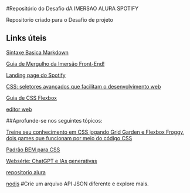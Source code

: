#Repositório do Desafio dA IMERSAO ALURA SPOTIFY

Repositorio criado para o Desafio de projeto 

## Links úteis
[Sintaxe Basica Markdown](https://www.markdownguide.org/)

[Guia de Mergulho da Imersão Front-End!](https://grupoalura.notion.site/Imers-o-Front-End-Guia-de-Mergulho-53f23a8a959e43608524e08b22c585b9)

[Landing page do Spotify](https://open.spotify.com/intl-pt)

[CSS: seletores avançados que facilitam o desenvolvimento web](https://www.alura.com.br/artigos/css-seletores-avancados-aplicacoes-web?_gl=1*1fi10e5*_ga*ODM2NTg4NDUyLjE3MDU3MjAxOTM.*_ga_1EPWSW3PCS*MTcwNjQ1Mzc2NS4xMS4wLjE3MDY0NTM3NjUuMC4wLjA.*_fplc*aUNyNEdOSmwyTUg1RXB2SCUyQlpYUUclMkJlRUhmZkQ5T0l5M2RPZGd0aUVjYldlYWJZbnFOUzBtQzBmMnBUaVhCbDMzVHFOJTJCQ0ZTcFh3djc1N0NGJTJGR2V3bmxmT0hQayUyQnZFcmxtaDVDb3EyVlBnU2FEcHZsSzFPaVBjdzZqcSUyRiUyQlElM0QlM0Q.)

[Guia de CSS Flexbox](https://www.alura.com.br/artigos/css-guia-do-flexbox?_gl=1*18ss6ng*_ga*ODM2NTg4NDUyLjE3MDU3MjAxOTM.*_ga_1EPWSW3PCS*MTcwNjQ1OTU2MC4xMi4wLjE3MDY0NTk1NjAuMC4wLjA.*_fplc*aUNyNEdOSmwyTUg1RXB2SCUyQlpYUUclMkJlRUhmZkQ5T0l5M2RPZGd0aUVjYldlYWJZbnFOUzBtQzBmMnBUaVhCbDMzVHFOJTJCQ0ZTcFh3djc1N0NGJTJGR2V3bmxmT0hQayUyQnZFcmxtaDVDb3EyVlBnU2FEcHZsSzFPaVBjdzZqcSUyRiUyQlElM0QlM0Q.)

[editor web](https://www.fronteditor.dev/gists/857fff591c8fd769c4c6c6a91ec5a84e/view)

##Aprofunde-se nos seguintes tópicos:

[Treine seu conhecimento em CSS jogando Grid Garden e Flexbox Froggy, dois games que funcionam por meio do código CSS](https://flexboxfroggy.com/)[](https://cssgridgarden.com/)

[Padrão BEM para CSS](https://www.alura.com.br/artigos/criando-componentes-css-com-padrao-bem?_gl=1*10vghcn*_ga*ODM2NTg4NDUyLjE3MDU3MjAxOTM.*_ga_1EPWSW3PCS*MTcwNjQ1OTU2MC4xMi4xLjE3MDY0NTk2OTIuMC4wLjA.*_fplc*aUNyNEdOSmwyTUg1RXB2SCUyQlpYUUclMkJlRUhmZkQ5T0l5M2RPZGd0aUVjYldlYWJZbnFOUzBtQzBmMnBUaVhCbDMzVHFOJTJCQ0ZTcFh3djc1N0NGJTJGR2V3bmxmT0hQayUyQnZFcmxtaDVDb3EyVlBnU2FEcHZsSzFPaVBjdzZqcSUyRiUyQlElM0QlM0Q.#utilizando-o-padrao-bem)

[Websérie: ChatGPT e IAs generativas](https://www.youtube.com/watch?v=NsXfldreSPQ&list=PLh2Y_pKOa4Ud316ih975nbh3YbF5R4uZP)

[repositorio alura](https://github.com/RodrigoHarder/imersao-frontend.git)

[nodjs](https://nodejs.org/en/download)
#Crie um arquivo API JSON diferente e explore mais.

[](https://www.alura.com.br/artigos/javascript?_gl=1*ri0p2v*_ga*ODM2NTg4NDUyLjE3MDU3MjAxOTM.*_ga_1EPWSW3PCS*MTcwNjg0OTYzMi4yMS4xLjE3MDY4NTE2ODUuMC4wLjA.*_fplc*SnduY2F2NHhvSnFtbm1LUWdJdUxQRGdHZXR0cUdpb1VDbXNrcjBJelFId0tYVmY0WEYlMkJ4TjA5RXVSeklSeXY5ajhqOGtaZHY4VXhtUWdaWCUyQiUyQiUyRk9XdW9CZ1hrNWhBJTJGSmtXamZtY3pHVmU0ZnBidWtDRFFFNCUyQlpsUXpmdXNRJTNEJTNE)

[](https://www.alura.com.br/artigos/css-grid-guia-propriedades-grid-container-grid-item?_gl=1*mffvkw*_ga*ODM2NTg4NDUyLjE3MDU3MjAxOTM.*_ga_1EPWSW3PCS*MTcwNjg0OTYzMi4yMS4xLjE3MDY4NTE2ODUuMC4wLjA.*_fplc*SnduY2F2NHhvSnFtbm1LUWdJdUxQRGdHZXR0cUdpb1VDbXNrcjBJelFId0tYVmY0WEYlMkJ4TjA5RXVSeklSeXY5ajhqOGtaZHY4VXhtUWdaWCUyQiUyQiUyRk9XdW9CZ1hrNWhBJTJGSmtXamZtY3pHVmU0ZnBidWtDRFFFNCUyQlpsUXpmdXNRJTNEJTNE)

[](https://www.alura.com.br/artigos/flexibilidade-em-paginas-para-dispositivos-moveis-com-media-queries?_gl=1*mffvkw*_ga*ODM2NTg4NDUyLjE3MDU3MjAxOTM.*_ga_1EPWSW3PCS*MTcwNjg0OTYzMi4yMS4xLjE3MDY4NTE2ODUuMC4wLjA.*_fplc*SnduY2F2NHhvSnFtbm1LUWdJdUxQRGdHZXR0cUdpb1VDbXNrcjBJelFId0tYVmY0WEYlMkJ4TjA5RXVSeklSeXY5ajhqOGtaZHY4VXhtUWdaWCUyQiUyQiUyRk9XdW9CZ1hrNWhBJTJGSmtXamZtY3pHVmU0ZnBidWtDRFFFNCUyQlpsUXpmdXNRJTNEJTNE)

[](https://www.alura.com.br/artigos/o-que-e-o-dom?_gl=1*mffvkw*_ga*ODM2NTg4NDUyLjE3MDU3MjAxOTM.*_ga_1EPWSW3PCS*MTcwNjg0OTYzMi4yMS4xLjE3MDY4NTE2ODUuMC4wLjA.*_fplc*SnduY2F2NHhvSnFtbm1LUWdJdUxQRGdHZXR0cUdpb1VDbXNrcjBJelFId0tYVmY0WEYlMkJ4TjA5RXVSeklSeXY5ajhqOGtaZHY4VXhtUWdaWCUyQiUyQiUyRk9XdW9CZ1hrNWhBJTJGSmtXamZtY3pHVmU0ZnBidWtDRFFFNCUyQlpsUXpmdXNRJTNEJTNE)

[](https://www.alura.com.br/artigos/async-await-no-javascript-o-que-e-e-quando-usar?_gl=1*13kd4vw*_ga*ODM2NTg4NDUyLjE3MDU3MjAxOTM.*_ga_1EPWSW3PCS*MTcwNjg0OTYzMi4yMS4xLjE3MDY4NTE2ODUuMC4wLjA.*_fplc*SnduY2F2NHhvSnFtbm1LUWdJdUxQRGdHZXR0cUdpb1VDbXNrcjBJelFId0tYVmY0WEYlMkJ4TjA5RXVSeklSeXY5ajhqOGtaZHY4VXhtUWdaWCUyQiUyQiUyRk9XdW9CZ1hrNWhBJTJGSmtXamZtY3pHVmU0ZnBidWtDRFFFNCUyQlpsUXpmdXNRJTNEJTNE)

[](https://www.alura.com.br/artigos/async-await-no-javascript-o-que-e-e-quando-usar?_gl=1*13kd4vw*_ga*ODM2NTg4NDUyLjE3MDU3MjAxOTM.*_ga_1EPWSW3PCS*MTcwNjg0OTYzMi4yMS4xLjE3MDY4NTE2ODUuMC4wLjA.*_fplc*SnduY2F2NHhvSnFtbm1LUWdJdUxQRGdHZXR0cUdpb1VDbXNrcjBJelFId0tYVmY0WEYlMkJ4TjA5RXVSeklSeXY5ajhqOGtaZHY4VXhtUWdaWCUyQiUyQiUyRk9XdW9CZ1hrNWhBJTJGSmtXamZtY3pHVmU0ZnBidWtDRFFFNCUyQlpsUXpmdXNRJTNEJTNE)

[](https://www.alura.com.br/artigos/o-que-e-json?_gl=1*1giztez*_ga*ODM2NTg4NDUyLjE3MDU3MjAxOTM.*_ga_1EPWSW3PCS*MTcwNjg0OTYzMi4yMS4xLjE3MDY4NTE2ODUuMC4wLjA.*_fplc*SnduY2F2NHhvSnFtbm1LUWdJdUxQRGdHZXR0cUdpb1VDbXNrcjBJelFId0tYVmY0WEYlMkJ4TjA5RXVSeklSeXY5ajhqOGtaZHY4VXhtUWdaWCUyQiUyQiUyRk9XdW9CZ1hrNWhBJTJGSmtXamZtY3pHVmU0ZnBidWtDRFFFNCUyQlpsUXpmdXNRJTNEJTNE)

[](https://www.bing.com/images/create?cc=br)



[](https://www.midjourney.com/)



[](https://stability.ai/)


[](https://clipdrop.co/)
